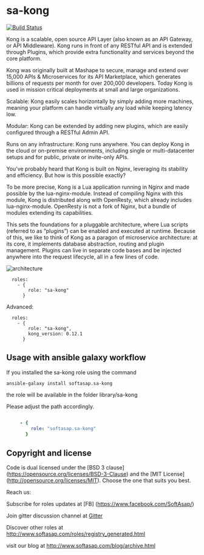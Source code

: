 sa-kong
=======

[![Build Status](https://travis-ci.org/softasap/sa-kong.svg?branch=master)](https://travis-ci.org/softasap/sa-kong)


Kong is a scalable, open source API Layer (also known as an API Gateway, or API Middleware). Kong runs in front of any RESTful API and is extended through Plugins, which provide extra functionality and services beyond the core platform.

Kong was originally built at Mashape to secure, manage and extend over 15,000 APIs & Microservices for its API Marketplace, which generates billions of requests per month for over 200,000 developers. Today Kong is used in mission critical deployments at small and large organizations.

Scalable: Kong easily scales horizontally by simply adding more machines, meaning your platform can handle virtually any load while keeping latency low.

Modular: Kong can be extended by adding new plugins, which are easily configured through a RESTful Admin API.

Runs on any infrastructure: Kong runs anywhere. You can deploy Kong in the cloud or on-premise environments, including single or multi-datacenter setups and for public, private or invite-only APIs.


You’ve probably heard that Kong is built on Nginx, leveraging its stability and efficiency. But how is this possible exactly?

To be more precise, Kong is a Lua application running in Nginx and made possible by the lua-nginx-module. Instead of compiling Nginx with this module, Kong is distributed along with OpenResty, which already includes lua-nginx-module. OpenResty is not a fork of Nginx, but a bundle of modules extending its capabilities.

This sets the foundations for a pluggable architecture, where Lua scripts (referred to as ”plugins”) can be enabled and executed at runtime. Because of this, we like to think of Kong as a paragon of microservice architecture: at its core, it implements database abstraction, routing and plugin management. Plugins can live in separate code bases and be injected anywhere into the request lifecycle, all in a few lines of code.


![architecture](https://raw.githubusercontent.com/softasap/sa-kong/master/meta/kong-architecture.png "architecture")



```
  roles:
    - {
        role: "sa-kong"
      }
```

Advanced:

```
  roles:
    - {
        role: "sa-kong",
        kong_version: 0.12.1
      }
```



Usage with ansible galaxy workflow
----------------------------------

If you installed the sa-kong  role using the command


`
   ansible-galaxy install softasap.sa-kong
`

the role will be available in the folder library/sa-kong

Please adjust the path accordingly.

```YAML

     - {
         role: "softasap.sa-kong"
       }

```



Copyright and license
---------------------

Code is dual licensed under the [BSD 3 clause] (https://opensource.org/licenses/BSD-3-Clause) and the [MIT License] (http://opensource.org/licenses/MIT). Choose the one that suits you best.

Reach us:

Subscribe for roles updates at [FB] (https://www.facebook.com/SoftAsap/)

Join gitter discussion channel at [Gitter](https://gitter.im/softasap)

Discover other roles at  http://www.softasap.com/roles/registry_generated.html

visit our blog at http://www.softasap.com/blog/archive.html
